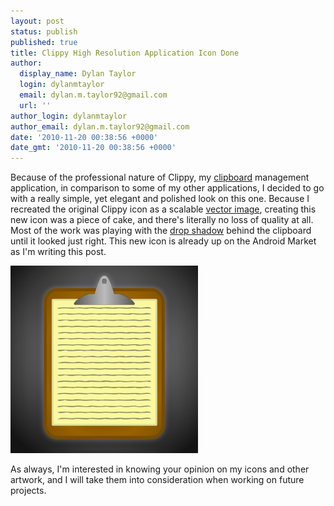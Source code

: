 ```yaml
---
layout: post
status: publish
published: true
title: Clippy High Resolution Application Icon Done
author:
  display_name: Dylan Taylor
  login: dylanmtaylor
  email: dylan.m.taylor92@gmail.com
  url: ''
author_login: dylanmtaylor
author_email: dylan.m.taylor92@gmail.com
date: '2010-11-20 00:38:56 +0000'
date_gmt: '2010-11-20 00:38:56 +0000'
---
```

<p>Because of the professional nature of Clippy, my <a title="Clipboard (software)" rel="wikipedia" href="http://en.wikipedia.org/wiki/Clipboard_%28software%29">clipboard</a> management application, in comparison to some of my other applications, I decided to go with a really simple, yet elegant and polished look on this one. Because I recreated the original Clippy icon as a scalable <a class="zem_slink" title="Vector graphics" rel="wikipedia" href="http://en.wikipedia.org/wiki/Vector_graphics">vector image</a>, creating this new icon was a piece of cake, and there's literally no loss of quality at all. Most of the work was playing with the <a class="zem_slink" title="Drop shadow" rel="wikipedia" href="http://en.wikipedia.org/wiki/Drop_shadow">drop shadow</a> behind the clipboard until it looked just right. This new icon is already up on the Android Market as I'm writing this post.</p>
<p><a rel="attachment wp-att-900" href="/pages/blog/2010/11/20/clippy-high-resolution-application-icon-done/clippy-high-resolution-application-icon/"><img class="alignnone size-medium wp-image-900" title="Clippy High Resolution Application Icon" src="/images/blog/2010/11/Clippy-High-Resolution-Application-Icon-300x300.png" alt="" width="300" height="300" /></a></p>
<p>As always, I'm interested in knowing your opinion on my icons and other artwork, and I will take them into consideration when working on future projects.</p>
